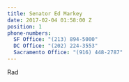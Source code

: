 ```yaml
---
title: Senator Ed Markey
date: 2017-02-04 01:58:00 Z
position: 1
phone-numbers:
  SF Office: "(213) 894-5000"
  DC Office: "(202) 224-3553"
  Sacramento Office: "(916) 448-2787"
---
```


Rad
